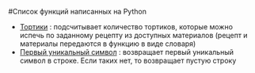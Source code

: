 #Список функций написанных на Python

- [Тортики](https://github.com/GunBladeMan/someCodeForFun/blob/main/Python/cakes.py) : подсчитывает количество тортиков, которые можно испечь по заданному рецепту из доступных материалов (рецепт и материалы передаются в функцию в виде словаря)
- [Первый уникальный символ](https://github.com/GunBladeMan/someCodeForFun/blob/main/Python/first_non_repeating_letter.py) : возвращает первый уникальный символ в строке. Если таких нет, то возвращает пустую строку

